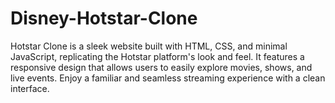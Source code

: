 # Disney-Hotstar-Clone
Hotstar Clone is a sleek website built with HTML, CSS, and minimal JavaScript, replicating the Hotstar platform's look and feel. It features a responsive design that allows users to easily explore movies, shows, and live events. Enjoy a familiar and seamless streaming experience with a clean interface.
